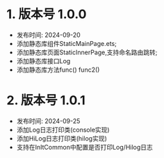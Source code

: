 # 1. 版本号 1.0.0
- 发布时间: 2024-09-20
- 添加静态库组件StaticMainPage.ets;
- 添加静态库页面StaticInnerPage,支持命名路由跳转;
- 添加静态库接口Log
- 添加静态库方法func() func2()

# 2. 版本号 1.0.1
- 发布时间: 2024-09-25
- 添加Log日志打印类(console实现)
- 添加HiLog日志打印类(hilog实现)
- 支持在InItCommon中配置是否打印Log/Hilog日志
